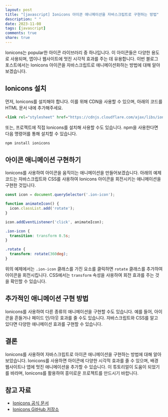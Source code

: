 ```yaml
---
layout: post
title: "[javascript] Ionicons 아이콘 애니메이션을 자바스크립트로 구현하는 방법"
description: " "
date: 2023-11-08
tags: [javascript]
comments: true
share: true
---
```


Ionicons는 popular한 아이콘 라이브러리 중 하나입니다. 이 아이콘들은 다양한 용도로 사용되며, 앱이나 웹사이트에 멋진 시각적 효과를 주는 데 유용합니다. 이번 블로그 포스트에서는 Ionicons 아이콘을 자바스크립트로 애니메이션화하는 방법에 대해 알아보겠습니다.

## Ionicons 설치

먼저, Ionicons를 설치해야 합니다. 이를 위해 CDN을 사용할 수 있으며, 아래의 코드를 HTML 문서 내에 추가해주세요.

```html
<link rel="stylesheet" href="https://cdnjs.cloudflare.com/ajax/libs/ionicons/4.5.6/css/ionicons.min.css">
```

또는, 프로젝트에 직접 Ionicons를 설치해 사용할 수도 있습니다. npm을 사용한다면 다음 명령어를 통해 설치할 수 있습니다.

```bash
npm install ionicons
```

## 아이콘 애니메이션 구현하기

Ionicons를 사용하여 아이콘을 움직이는 애니메이션을 만들어보겠습니다. 아래의 예제 코드는 자바스크립트와 CSS를 사용하여 Ionicons 아이콘을 회전시키는 애니메이션을 구현한 것입니다.

```javascript
const icon = document.querySelector('.ion-icon');

function animateIcon() {
  icon.classList.add('rotate');
}

icon.addEventListener('click', animateIcon);
```

```css
.ion-icon {
  transition: transform 0.5s;
}

.rotate {
  transform: rotate(360deg);
}
```

위의 예제에서는 `.ion-icon` 클래스를 가진 요소를 클릭하면 `rotate` 클래스를 추가하여 아이콘을 회전시킵니다. CSS에서는 `transform` 속성을 사용하여 회전 효과를 주는 것을 확인할 수 있습니다.

## 추가적인 애니메이션 구현 방법

Ionicons를 사용하여 다른 종류의 애니메이션을 구현할 수도 있습니다. 예를 들어, 아이콘을 흔들거나 페이드 인/아웃 효과를 줄 수도 있습니다. 자바스크립트와 CSS를 알고 있다면 다양한 애니메이션 효과를 구현할 수 있습니다.

## 결론

Ionicons를 사용하여 자바스크립트로 아이콘 애니메이션을 구현하는 방법에 대해 알아보았습니다. Ionicons를 사용하면 아이콘에 다양한 시각적 효과를 줄 수 있으며, 배경 웹사이트나 앱에 멋진 애니메이션을 추가할 수 있습니다. 이 튜토리얼이 도움이 되었기를 바라며, Ionicons를 활용하여 흥미로운 프로젝트를 만드시기 바랍니다.

## 참고 자료

- [Ionicons 공식 문서](https://ionicons.com/)
- [Ionicons GitHub 저장소](https://github.com/ionic-team/ionicons)
